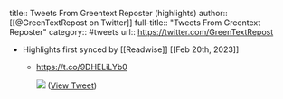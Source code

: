 title:: Tweets From Greentext Reposter (highlights)
author:: [[@GreenTextRepost on Twitter]]
full-title:: "Tweets From Greentext Reposter"
category:: #tweets
url:: https://twitter.com/GreenTextRepost

- Highlights first synced by [[Readwise]] [[Feb 20th, 2023]]
	- https://t.co/9DHELiLYb0
	  
	  ![](https://pbs.twimg.com/media/FWzOZ1TXgAIoYuq.jpg) ([View Tweet](https://twitter.com/GreenTextRepost/status/1543835719910584320))